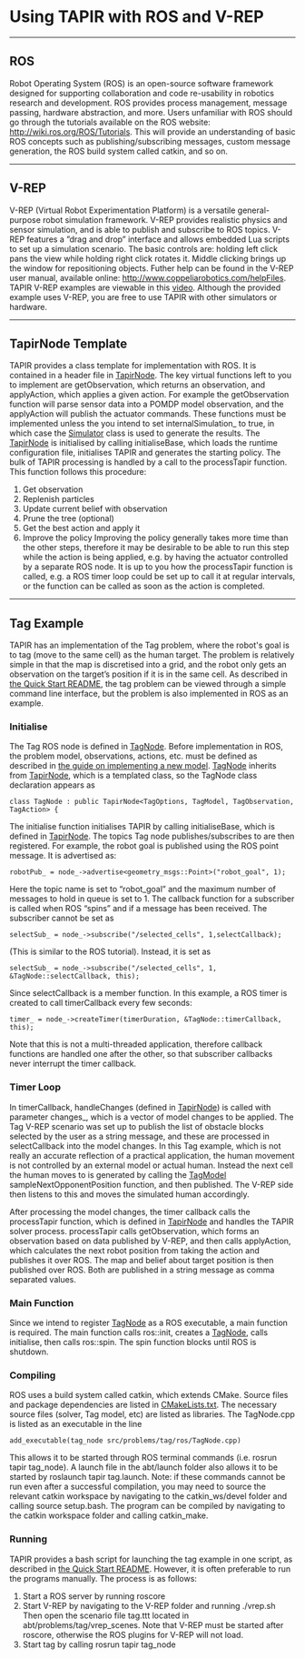 Using TAPIR with ROS and V-REP
==========================================================================

--------------------------------------------------------------------------
ROS
--------------------------------------------------------------------------

Robot Operating System (ROS) is an open-source software framework designed for supporting collaboration and code re-usability in robotics research and development. ROS provides process management, message passing, hardware abstraction, and more. Users unfamiliar with ROS should go through the tutorials available on the ROS website: http://wiki.ros.org/ROS/Tutorials. This will provide an understanding of basic ROS concepts such as publishing/subscribing messages, custom message generation, the ROS build system called catkin, and so on.


--------------------------------------------------------------------------
V-REP
--------------------------------------------------------------------------

V-REP (Virtual Robot Experimentation Platform) is a versatile general-purpose robot simulation framework. V-REP provides realistic physics and sensor simulation, and is able to publish and subscribe to ROS topics. V-REP features a ”drag and drop” interface and allows embedded Lua scripts to set up a simulation scenario. The basic controls are: holding left click pans the view while holding right click rotates it. Middle clicking brings up the window for repositioning objects. Futher help can be found in the V-REP user manual, available online: http://www.coppeliarobotics.com/helpFiles. TAPIR V-REP examples are viewable in this [video](https://www.youtube.com/watch?v=5fdEgwSxGMg). Although the provided example uses V-REP, you are free to use TAPIR with other simulators or hardware.


--------------------------------------------------------------------------
TapirNode Template
--------------------------------------------------------------------------

TAPIR provides a class template for implementation with ROS. It is contained in a header file in [TapirNode]. The key virtual functions left to you to implement are getObservation, which returns an observation, and applyAction, which applies a given action. For example the getObservation function will parse sensor data into a POMDP model observation, and the applyAction will publish the actuator commands. These functions must be implemented unless the you intend to set internalSimulation_ to true, in which case the [Simulator] class is used to generate the results. The [TapirNode] is initialised by calling initialiseBase, which loads the runtime configuration file, initialises TAPIR and generates the starting policy. The bulk of TAPIR processing is handled by a call to the processTapir function. This function follows this procedure:
1. Get observation
2. Replenish particles
3. Update current belief with observation
4. Prune the tree (optional)
5. Get the best action and apply it
6. Improve the policy
Improving the policy generally takes more time than the other steps, therefore it may be desirable to be able to run this step while the action is being applied, e.g. by having the actuator controlled by a separate ROS node. It is up to you how the processTapir function is called, e.g. a ROS timer loop could be set up to call it at regular  intervals, or the function can be called as soon as the action is completed. 


--------------------------------------------------------------------------
Tag Example
--------------------------------------------------------------------------

TAPIR has an implementation of the Tag problem, where the robot's goal is to tag (move to the same cell) as the human target. The problem is relatively simple in that the map is discretised into a grid, and the robot only gets an observation on the target’s position if it is in the same cell. As described in [the Quick Start README][../README.md], the tag problem can be viewed through a simple command line interface, but the problem is also implemented in ROS as an example.

### Initialise

The Tag ROS node is defined in [TagNode]. Before implementation in ROS, the problem model, observations, actions, etc. must be defined as described in [the guide on implementing a new model][../docs/README-MakeNewModel.md]. [TagNode] inherits from [TapirNode], which is a templated class, so the TagNode class declaration appears as 

    class TagNode : public TapirNode<TagOptions, TagModel, TagObservation, TagAction> {

The initialise function initialises TAPIR by calling initialiseBase, which is defined in [TapirNode]. The topics Tag node publishes/subscribes to are then registered. For example, the robot goal is published using the ROS point message. It is advertised as:

    robotPub_ = node_->advertise<geometry_msgs::Point>("robot_goal", 1);

Here the topic name is set to “robot_goal” and the maximum number of messages to hold in queue is set to 1. The callback function for a subscriber is called when  ROS “spins” and if a message has been received. The subscriber cannot be set as 

    selectSub_ = node_->subscribe("/selected_cells", 1,selectCallback);

(This is similar to the ROS tutorial). Instead, it is set as 

    selectSub_ = node_->subscribe("/selected_cells", 1,	&TagNode::selectCallback, this);

Since selectCallback is a member function. In this example, a ROS timer is created to call timerCallback every few seconds:

    timer_ = node_->createTimer(timerDuration, &TagNode::timerCallback, this);

Note that this is not a multi-threaded application, therefore callback functions are handled one after the other, so that subscriber callbacks never interrupt the timer callback.

### Timer Loop

In timerCallback, handleChanges (defined in [TapirNode]) is called with parameter changes_, which is a vector of model changes to be applied. The Tag V-REP scenario was set up to publish the list of obstacle blocks selected by the user as a string message, and these are processed in selectCallback into the model changes. In this Tag example, which is not really an accurate reflection of a practical application, the human movement is not controlled by an external model or actual human. Instead the next cell the human moves to is generated by calling the [TagModel] sampleNextOpponentPosition function, and then published. The V-REP side then listens to this and moves the simulated human accordingly.

After processing the model changes, the timer callback calls the processTapir function, which is defined in [TapirNode] and handles the TAPIR solver process. processTapir calls getObservation, which  forms an observation based on data published by V-REP, and then calls applyAction, which calculates the next robot position from taking the action and publishes it over ROS. The map and belief about target position is then published over ROS. Both are published in a string message as comma separated values.

### Main Function

Since we intend to register [TagNode] as a ROS executable, a main function is required. The main function calls ros::init, creates a [TagNode], calls initialise, then calls ros::spin. The spin function blocks until ROS is shutdown. 

### Compiling

ROS uses a build system called catkin, which extends CMake. Source files and package dependencies are listed in [CMakeLists.txt]. The necessary source files (solver, Tag model, etc) are listed as libraries. The TagNode.cpp is listed as an executable in the line

    add_executable(tag_node src/problems/tag/ros/TagNode.cpp)

This allows it to be started through ROS terminal commands (i.e. rosrun tapir tag\_node). A launch file in the abt/launch folder also allows it to be started by roslaunch tapir tag.launch. Note: if these commands cannot be run even after a successful compilation, you may need to source the relevant catkin workspace by navigating to the catkin\_ws/devel folder and calling source setup.bash. The program can be compiled by navigating to the catkin workspace folder and calling catkin_make.

### Running

TAPIR provides a bash script for launching the tag example in one script, as described in [the Quick Start README][../README.md]. However, it is often preferable to run the programs manually. The process is as follows:
1. Start a ROS server by running roscore
2. Start V-REP by navigating to the V-REP folder and running ./vrep.sh Then open the scenario file tag.ttt located in abt/problems/tag/vrep_scenes. Note that V-REP must be started after roscore, otherwise the ROS plugins for V-REP will not load. 
3. Start tag by calling rosrun tapir tag_node	



[TapirNode]: ../src/problems/shared/ros/TapirNode.hpp
[Simulator]: ../src/solver/Simulator.hpp
[TagNode]: ../src/problems/tag/ros/TagNode.hpp
[TagModel]: ../src/problems/tag/TagModel.cpp
[CMakeLists.txt]: ../CMakeLists.txt
[../README.md]: ../README.md
[../docs/README-MakeNewModel.md]: ../docs/README-MakeNewModel.md
